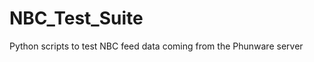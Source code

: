 NBC_Test_Suite
==============

Python scripts to test NBC feed data coming from the Phunware server

